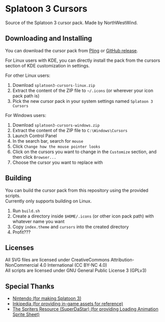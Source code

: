 # Splatoon 3 Cursors
Source of the Splatoon 3 cursor pack. Made by NorthWestWind.

## Downloading and Installing
You can download the cursor pack from [Pling](https://www.pling.com/p/2040163/) or [GitHub release](https://github.com/North-West-Wind/splatoon3-cursors/releases/latest).

For Linux users with KDE, you can directly install the pack from the cursors section of KDE customization in settings.

For other Linux users:
1. Download `splatoon3-cursors-linux.zip`
2. Extract the content of the ZIP file to `~/.icons` (or wherever your icon pack path is)
3. Pick the new cursor pack in your system settings named `Splatoon 3 Cursors`

For Windows users:
1. Download `splatoon3-cursors-windows.zip`
2. Extract the content of the ZIP file to `C:\Windows\Cursors`
3. Launch Control Panel
4. In the search bar, search for `mouse`
5. Click `Change how the mouse pointer looks`
6. Click on the cursors you want to change in the `Customize` section, and then click `Browser...`
7. Choose the cursor you want to replace with

## Building
You can build the cursor pack from this repository using the provided scripts.  
Currently only supports building on Linux.

1. Run `build.sh`
2. Create a directory inside `$HOME/.icons` (or other icon pack path) with whatever name you want
3. Copy `index.theme` and `cursors` into the created directory
4. Profit???

## Licenses
All SVG files are licensed under CreativeCommons Attribution-NonCommercial 4.0 International (CC BY-NC 4.0)  
All scripts are licensed under GNU General Public License 3 (GPLv3)

## Special Thanks
- [Nintendo (for making Splatoon 3)](https://splatoon.nintendo.com/)
- [Inkipedia (for providing in-game assets for reference)](https://splatoonwiki.org/wiki/Category:Splatoon_3_icons)
- [The Spriters Resource (SuperDaStar) (for providing Loading Animation Sprite Sheet)](https://www.spriters-resource.com/nintendo_switch/splatoon3/sheet/182952/)
